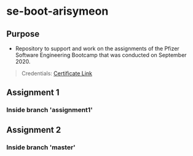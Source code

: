 # se-boot-arisymeon

## Purpose
- Repository to support and work on the assignments of the Pfizer Software Engineering Bootcamp that was conducted on September 2020.
> Credentials: [Certificate Link](https://www.codehub.gr/wp-content/uploads/2020/10/Certificate-Software-Engineering-Bootcamp-Symeonidis-Aristotle.pdf)

## Assignment 1
### Inside branch 'assignment1'

## Assignment 2
### Inside branch 'master'

